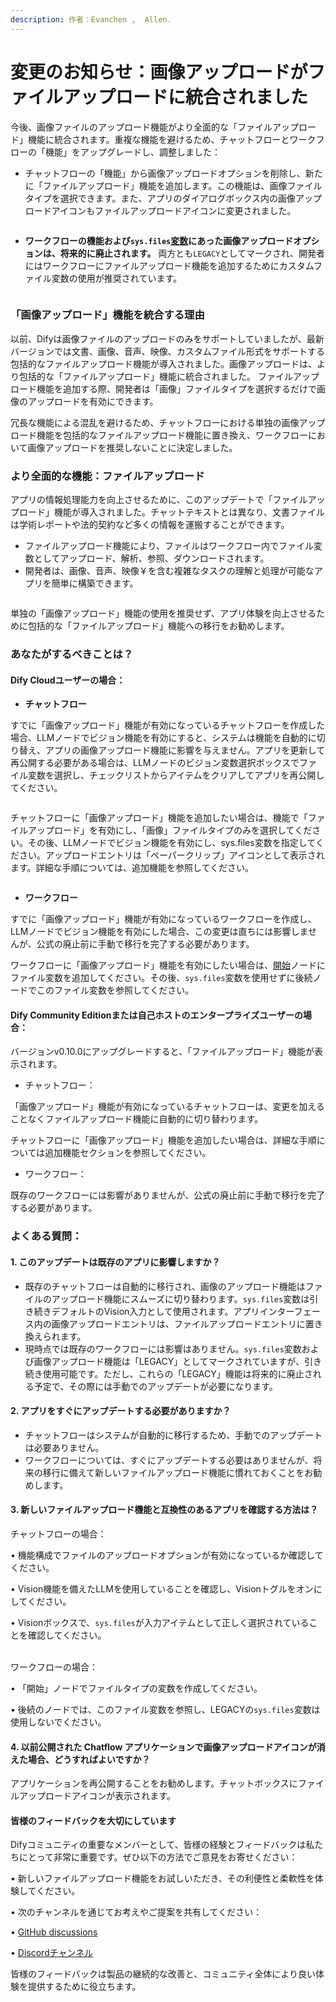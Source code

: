 ```yaml
---
description: 作者：Evanchen ,  Allen.
---
```


# 変更のお知らせ：画像アップロードがファイルアップロードに統合されました

今後、画像ファイルのアップロード機能がより全面的な「ファイルアップロード」機能に統合されます。重複な機能を避けるため、チャットフローとワークフローの「機能」をアップグレードし、調整しました：

* チャットフローの「機能」から画像アップロードオプションを削除し、新たに「ファイルアップロード」機能を追加します。この機能は、画像ファイルタイプを選択できます。また、アプリのダイアログボックス内の画像アップロードアイコンもファイルアップロードアイコンに変更されました。

<figure><img src="../../../img/en-bulletin-1.png" alt=""><figcaption></figcaption></figure>

* **ワークフローの機能および`sys.files`[変数](./variables.md)にあった画像アップロードオプションは、将来的に廃止されます。** 両方とも`LEGACY`としてマークされ、開発者にはワークフローにファイルアップロード機能を追加するためにカスタムファイル変数の使用が推奨されています。

<figure><img src="../../../img/en-bulletin-2.png" alt=""><figcaption></figcaption></figure>

### 「画像アップロード」機能を統合する理由

以前、Difyは画像ファイルのアップロードのみをサポートしていましたが、最新バージョンでは文書、画像、音声、映像、カスタムファイル形式をサポートする包括的なファイルアップロード機能が導入されました。画像アップロードは、より包括的な「ファイルアップロード」機能に統合されました。 ファイルアップロード機能を追加する際、開発者は「画像」ファイルタイプを選択するだけで画像のアップロードを有効にできます。

冗長な機能による混乱を避けるため、チャットフローにおける単独の画像アップロード機能を包括的なファイルアップロード機能に置き換え、ワークフローにおいて画像アップロードを推奨しないことに決定しました。

### より全面的な機能：ファイルアップロード

アプリの情報処理能力を向上させるために、このアップデートで「ファイルアップロード」機能が導入されました。チャットテキストとは異なり、文書ファイルは学術レポートや法的契約など多くの情報を運搬することができます。

* ファイルアップロード機能により、ファイルはワークフロー内でファイル変数としてアップロード、解析、参照、ダウンロードされます。
* 開発者は、画像、音声、映像￥を含む複雑なタスクの理解と処理が可能なアプリを簡単に構築できます。

<figure><img src="../../../img/en-bulletin-3.png" alt=""><figcaption></figcaption></figure>

単独の「画像アップロード」機能の使用を推奨せず、アプリ体験を向上させるために包括的な「ファイルアップロード」機能への移行をお勧めします。

### あなたがするべきことは？

#### Dify Cloudユーザーの場合：

* **チャットフロー**

すでに「画像アップロード」機能が有効になっているチャットフローを作成した場合、LLMノードでビジョン機能を有効にすると、システムは機能を自動的に切り替え、アプリの画像アップロード機能に影響を与えません。アプリを更新して再公開する必要がある場合は、LLMノードのビジョン変数選択ボックスでファイル変数を選択し、チェックリストからアイテムをクリアしてアプリを再公開してください。

<figure><img src="../../../img/en-bulletin-4.png" alt=""><figcaption></figcaption></figure>

チャットフローに「画像アップロード」機能を追加したい場合は、機能で「ファイルアップロード」を有効にし、「画像」ファイルタイプのみを選択してください。その後、LLMノードでビジョン機能を有効にし、sys.files変数を指定してください。アップロードエントリは「ペーパークリップ」アイコンとして表示されます。詳細な手順については、追加機能を参照してください。

<figure><img src="../../../img/en-bulletin-5.png" alt=""><figcaption></figcaption></figure>

* **ワークフロー**

すでに「画像アップロード」機能が有効になっているワークフローを作成し、LLMノードでビジョン機能を有効にした場合、この変更は直ちには影響しませんが、公式の廃止前に手動で移行を完了する必要があります。

ワークフローに「画像アップロード」機能を有効にしたい場合は、[開始](./node/start.md)ノードにファイル変数を追加してください。その後、`sys.files`変数を使用せずに後続ノードでこのファイル変数を参照してください。

#### Dify Community Editionまたは自己ホストのエンタープライズユーザーの場合：

バージョンv0.10.0にアップグレードすると、「ファイルアップロード」機能が表示されます。

* チャットフロー：

「画像アップロード」機能が有効になっているチャットフローは、変更を加えることなくファイルアップロード機能に自動的に切り替わります。

チャットフローに「画像アップロード」機能を追加したい場合は、詳細な手順については追加機能セクションを参照してください。

* ワークフロー：

既存のワークフローには影響がありませんが、公式の廃止前に手動で移行を完了する必要があります。

### よくある質問：

#### 1. このアップデートは既存のアプリに影響しますか？

* 既存のチャットフローは自動的に移行され、画像のアップロード機能はファイルのアップロード機能にスムーズに切り替わります。`sys.files`変数は引き続きデフォルトのVision入力として使用されます。アプリインターフェース内の画像アップロードエントリは、ファイルアップロードエントリに置き換えられます。
* 現時点では既存のワークフローには影響はありません。`sys.files`変数および画像アップロード機能は「LEGACY」としてマークされていますが、引き続き使用可能です。ただし、これらの「LEGACY」機能は将来的に廃止される予定で、その際には手動でのアップデートが必要になります。

#### 2. アプリをすぐにアップデートする必要がありますか？

* チャットフローはシステムが自動的に移行するため、手動でのアップデートは必要ありません。
* ワークフローについては、すぐにアップデートする必要はありませんが、将来の移行に備えて新しいファイルアップロード機能に慣れておくことをお勧めします。

#### 3. 新しいファイルアップロード機能と互換性のあるアプリを確認する方法は？

チャットフローの場合：

• 機能構成でファイルのアップロードオプションが有効になっているか確認してください。

• Vision機能を備えたLLMを使用していることを確認し、Visionトグルをオンにしてください。

• Visionボックスで、`sys.files`が入力アイテムとして正しく選択されていることを確認してください。

\
ワークフローの場合：

• 「開始」ノードでファイルタイプの変数を作成してください。

• 後続のノードでは、このファイル変数を参照し、LEGACYの`sys.files`変数は使用しないでください。

#### 4. 以前公開された Chatflow アプリケーションで画像アップロードアイコンが消えた場合、どうすればよいですか？

アプリケーションを再公開することをお勧めします。チャットボックスにファイルアップロードアイコンが表示されます。

#### 皆様のフィードバックを大切にしています

Difyコミュニティの重要なメンバーとして、皆様の経験とフィードバックは私たちにとって非常に重要です。ぜひ以下の方法でご意見をお寄せください：

• 新しいファイルアップロード機能をお試しいただき、その利便性と柔軟性を体験してください。

• 次のチャンネルを通じてお考えやご提案を共有してください：

• [GitHub discussions](https://github.com/langgenius/dify)

• [Discordチャンネル](https://discord.gg/X8r5WgWzJV)

皆様のフィードバックは製品の継続的な改善と、コミュニティ全体により良い体験を提供するために役立ちます。